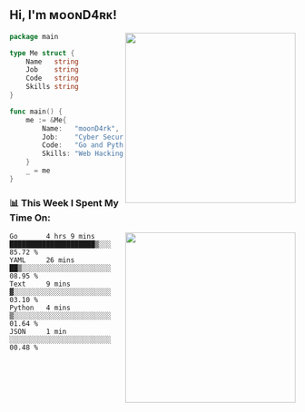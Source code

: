 <h2> Hi, I'm ᴍᴏᴏɴD4ʀᴋ!</h2>
<img align='right' src="https://github-readme-stats.vercel.app/api?username=moond4rk&show_icons=true&theme=radical" width="300">


```go
package main

type Me struct {
	Name   string
	Job    string
	Code   string
	Skills string
}

func main() {
	me := &Me{
		Name:   "moonD4rk",
		Job:    "Cyber Security Engineer",
		Code:   "Go and Python and Others",
		Skills: "Web Hacking ^o^",
	}
	_ = me
}
```



<h3>📊 This Week I Spent My Time On:</h3>
<img align='right' src="https://spotify-github-profile.vercel.app/api/view?uid=dayjackson56081&cover_image=true&theme=novatorem" width="300">

<!--START_SECTION:waka-->
```text
Go       4 hrs 9 mins    █████████████████████▒░░░   85.72 % 
YAML     26 mins         ██▒░░░░░░░░░░░░░░░░░░░░░░   08.95 % 
Text     9 mins          ▓░░░░░░░░░░░░░░░░░░░░░░░░   03.10 % 
Python   4 mins          ▒░░░░░░░░░░░░░░░░░░░░░░░░   01.64 % 
JSON     1 min           ░░░░░░░░░░░░░░░░░░░░░░░░░   00.48 % 
```
<!--END_SECTION:waka-->

